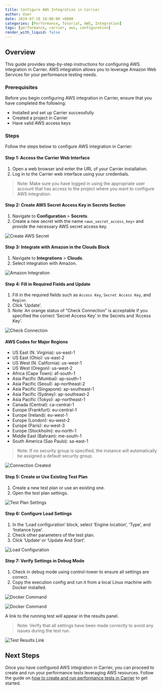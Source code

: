 ```yaml
---
title: Configure AWS Integration in Carrier
author: User
date: 2024-07-18 10:00:00 +0800
categories: [Performance, Tutorial, AWS, Integration]
tags: [performance, carrier, aws, configuration]
render_with_liquid: false
---
```


## Overview
This guide provides step-by-step instructions for configuring AWS integration in Carrier. AWS integration allows you to leverage Amazon Web Services for your performance testing needs.

### Prerequisites
Before you begin configuring AWS integration in Carrier, ensure that you have completed the following:
- Installed and set up Carrier successfully
- Created a project in Carrier
- Have valid AWS access keys

### Steps
Follow the steps below to configure AWS integration in Carrier:

#### Step 1: Access the Carrier Web Interface
1. Open a web browser and enter the URL of your Carrier installation.
2. Log in to the Carrier web interface using your credentials.
> Note: Make sure you have logged in using the appropriate user account that has access to the project where you want to configure AWS integration.

#### Step 2: Create AWS Secret Access Key in Secrets Section
1. Navigate to **Configuration** > **Secrets**.
2. Create a new secret with the name `<aws_secret_access_key>` and provide the necessary AWS secret access key.

![Create AWS Secret](/assets/posts_img/aws_secret.png)

#### Step 3: Integrate with Amazon in the Clouds Block
1. Navigate to **Integrations** > **Clouds**.
2. Select integration with Amazon.

![Amazon Integration](/assets/posts_img/aws_integration.png)

#### Step 4: Fill in Required Fields and Update
1. Fill in the required fields such as `Access Key`, `Secret Access Key`, and `Region`.
2. Click ‘Update’.
3. Note: An orange status of “Check Connection” is acceptable if you specified the correct ‘Secret Access Key’ in the Secrets and ‘Access Key’.

![Check Connection](/assets/posts_img/aws_check_connection.png)

#### AWS Codes for Major Regions
- US East (N. Virginia): us-east-1
- US East (Ohio): us-east-2
- US West (N. California): us-west-1
- US West (Oregon): us-west-2
- Africa (Cape Town): af-south-1
- Asia Pacific (Mumbai): ap-south-1
- Asia Pacific (Seoul): ap-northeast-2
- Asia Pacific (Singapore): ap-southeast-1
- Asia Pacific (Sydney): ap-southeast-2
- Asia Pacific (Tokyo): ap-northeast-1
- Canada (Central): ca-central-1
- Europe (Frankfurt): eu-central-1
- Europe (Ireland): eu-west-1
- Europe (London): eu-west-2
- Europe (Paris): eu-west-3
- Europe (Stockholm): eu-north-1
- Middle East (Bahrain): me-south-1
- South America (Sao Paulo): sa-east-1
> Note: If no security group is specified, the instance will automatically be assigned a default security group.

![Connection Created](/assets/posts_img/aws_connection_created.png)

#### Step 5: Create or Use Existing Test Plan
1. Create a new test plan or use an existing one.
2. Open the test plan settings.

![Test Plan Settings](/assets/posts_img/test_plan_settings.png)

#### Step 6: Configure Load Settings
1. In the ‘Load configuration’ block, select ‘Engine location’, ‘Type’, and ‘Instance type’.
2. Check other parameters of the test plan.
3. Click ‘Update’ or ‘Update And Start’.

![Load Configuration](/assets/posts_img/load_configuration.png)

#### Step 7: Verify Settings in Debug Mode
1. Check in debug mode using control-tower to ensure all settings are correct.
2. Copy the execution config and run it from a local Linux machine with Docker installed.

![Docker Command](/assets/posts_img/docker_command_btn.png)

![Docker Command](/assets/posts_img/docker_command.png)

A link to the running test will appear in the results panel.
> Note: Verify that all settings have been made correctly to avoid any issues during the test run.

![Test Results Link](/assets/posts_img/test_results_link.png)

## Next Steps
Once you have configured AWS integration in Carrier, you can proceed to create and run your performance tests leveraging AWS resources. Follow the guide on [how to create and run performance tests in Carrier](http://getcarrier.io/posts/performance-test-configuration/) to get started.
